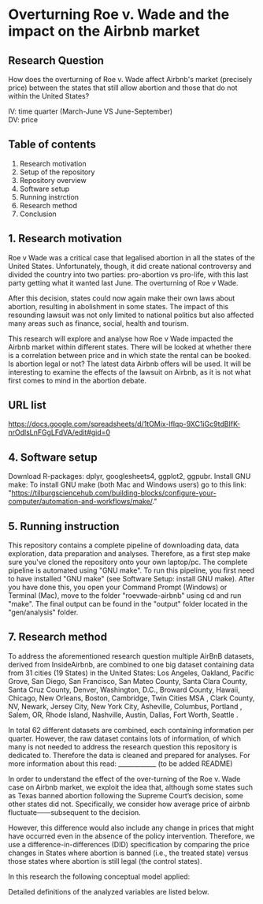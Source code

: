 # Overturning Roe v. Wade and the impact on the Airbnb market

## Research Question
How does the overturning of Roe v. Wade affect Airbnb's market (precisely price) between the states that still allow abortion and those that do not within the United States?

IV: time quarter (March-June VS June-September)  
DV: price


## Table of contents 
1. Research motivation
2. Setup of the repository
3. Repository overview
4. Software setup
5. Running instrction
6. Research method
7. Conclusion


## 1. Research motivation 
Roe v Wade was a critical case that legalised abortion in all the states of the United States. Unfortunately, though, it did create national controversy and divided the country into two parties: pro-abortion vs pro-life, with this last party getting what it wanted last June. The overturning of Roe v Wade. 

After this decision, states could now again make their own laws about abortion, resulting in abolishment in some states. The impact of this resounding lawsuit was not only limited to national politics but also affected many areas such as finance, social, health and tourism. 

This research will explore and analyse how Roe v Wade impacted the Airbnb market within different states. There will be looked at whether there is a correlation between price and in which state the rental can be booked. Is abortion legal or not? The latest data Airbnb offers will be used. It will be interesting to examine the effects of the lawsuit on Airbnb, as it is not what first comes to mind in the abortion debate.  

## URL list 
https://docs.google.com/spreadsheets/d/1tOMjx-lflqp-9XC1iGc9tdBIfK-nrOdlsLnFGgLFdVA/edit#gid=0



## 4. Software setup

Download R-packages: dplyr, googlesheets4, ggplot2, ggpubr.
Install GNU make: To install GNU make (both Mac and Windows users) go to this link: "https://tilburgsciencehub.com/building-blocks/configure-your-computer/automation-and-workflows/make/."


## 5. Running instruction 
This repository contains a complete pipeline of downloading data, data exploration, data preparation and analyses. Therefore, as a first step make sure you've cloned the repository onto your own laptop/pc. The complete pipeline is automated using "GNU make". To run this pipeline, you first need to have installed "GNU make" (see Software Setup: install GNU make). After you have done this, you open your Command Prompt (Windows) or Terminal (Mac), move to the folder "roevwade-airbnb" using cd and run "make". The final output can be found in the "output" folder located in the "gen/analysis" folder.


## 7. Research method
To address the aforementioned research question multiple AirBnB datasets, derived from InsideAirbnb, are combined to one big dataset containing data from 31 cities (19 States) in the United States: Los Angeles, Oakland, Pacific Grove, San Diego, San Francisco, San Mateo County, Santa Clara County, Santa Cruz County, Denver, Washington, D.C., Broward County, Hawaii, Chicago, New Orleans, Boston, Cambridge, Twin Cities MSA , Clark County, NV, Newark, Jersey City, New York City, Asheville, Columbus, Portland , Salem, OR, Rhode Island, Nashville, Austin, Dallas, Fort Worth, Seattle .

In total 62 different datasets are combined, each containing information per quarter.
However, the raw dataset contains lots of information, of which many is not needed to address the research question this repository is dedicated to. Therefore the data is cleaned and prepared for analyses. For more information about this read: ____________ (to be added README) 

In order to understand the effect of the over-turning of the Roe v. Wade case on Airbnb market, we exploit the idea that, although some states such as Texas banned abortion following the Supreme Court’s decision,  some other states did not. Specifically, we consider how average price of airbnb fluctuate——subsequent to the decision. 

However, this difference would also include any change in prices that might have occurred even in the absence of the policy intervention. Therefore, we use a difference-in-differences (DID) specification by comparing the price changes in States where abortion is banned (i.e., the treated state) versus those  states where abortion is still legal (the control states). 

In this research the following conceptual model applied:


Detailed definitions of the analyzed variables are listed below.



